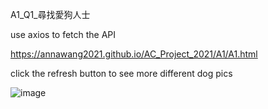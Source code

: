 A1_Q1_尋找愛狗人士

use axios to fetch the API

https://annawang2021.github.io/AC_Project_2021/A1/A1.html

click the refresh button to see more different dog pics

![image](https://user-images.githubusercontent.com/77376405/120057490-2129e600-c076-11eb-88d8-3e4e5eb37f2e.png)
